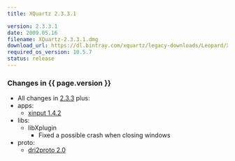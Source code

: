 ```yaml
---
title: XQuartz 2.3.3.1

version: 2.3.3.1
date: 2009.05.16
filename: XQuartz-2.3.3.1.dmg
download_url: https://dl.bintray.com/xquartz/legacy-downloads/Leopard/X11-2.3.3.1.dmg
required_os_version: 10.5.7
status: release
---
```


### Changes in {{ page.version }} ###
  * All changes in [2.3.3](XQuartz-2.3.3.html) plus:
  * apps:
    * [xinput 1.4.2](http://lists.freedesktop.org/archives/xorg-announce/2009-May/000840.html)
  * libs:
    * libXplugin
      * Fixed a possible crash when closing windows
  * proto:
    * [dri2proto 2.0](http://lists.freedesktop.org/archives/xorg-announce/2009-April/000827.html)
